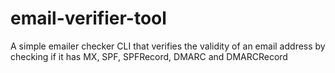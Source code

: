 # email-verifier-tool
A simple emailer checker CLI that verifies the validity of an email address by checking if it has MX, SPF, SPFRecord, DMARC and DMARCRecord
